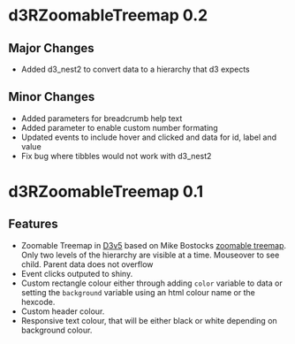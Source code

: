 # d3RZoomableTreemap 0.2
## Major Changes
* Added d3_nest2 to convert data to a hierarchy that d3 expects

## Minor Changes
* Added parameters for breadcrumb help text
* Added parameter to enable custom number formating
* Updated events to include hover and clicked and data for id, label and value
* Fix bug where tibbles would not work with d3_nest2

# d3RZoomableTreemap 0.1
## Features
* Zoomable Treemap in [D3v5](https://d3js.org/) based on Mike Bostocks
  [zoomable treemap](https://bost.ocks.org/mike/treemap/). Only two levels of the 
  hierarchy are visible at a time. Mouseover to see child. Parent data does not 
  overflow
* Event clicks outputed to shiny.
* Custom rectangle colour either through adding `color` variable to data or 
  setting the `background` variable using an html colour name or the hexcode.
* Custom header colour.
* Responsive text colour, that will be either black or white depending on 
  background colour.
